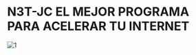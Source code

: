 # N3T-JC EL MEJOR PROGRAMA PARA ACELERAR TU INTERNET
![1](https://github.com/user-attachments/assets/294aa6e4-7b08-4b28-8ad6-a36fef27c7f7)
